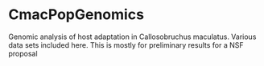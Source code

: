 # CmacPopGenomics
Genomic analysis of host adaptation in Callosobruchus maculatus. Various data sets included here. This is mostly for preliminary results for a NSF proposal
